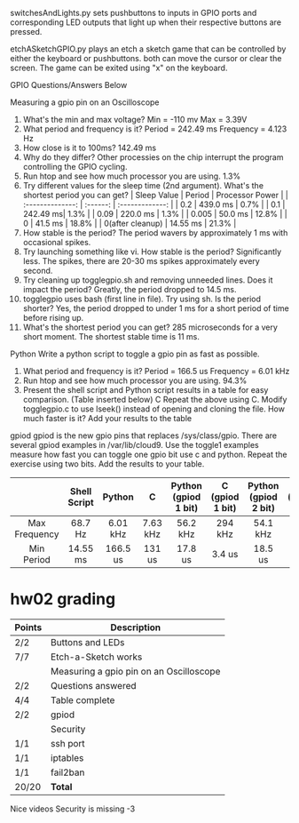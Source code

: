 switchesAndLights.py
  sets pushbuttons to inputs in GPIO ports and corresponding LED outputs that light up when their respective buttons are pressed.

etchASketchGPIO.py
  plays an etch a sketch game that can be controlled by either the keyboard or pushbuttons. both can move the cursor or clear the screen. The game can be exited using "x" on the keyboard.

GPIO Questions/Answers Below

Measuring a gpio pin on an Oscilloscope
1.	What's the min and max voltage?
	Min = -110 mv
	Max = 3.39V
2.	What period and frequency is it?
	Period = 242.49 ms
	Frequency = 4.123 Hz
3.	How close is it to 100ms?
	142.49 ms
4.	Why do they differ?
	Other processies on the chip interrupt the program controlling the GPIO cycling.
5.	Run htop and see how much processor you are using.
	1.3%
6.	Try different values for the sleep time (2nd argument). What's the shortest period you can get?
	| Sleep Value      |  Period  | Processor Power |
	| :--------------: | :------: | :-------------: |
	| 0.2              | 439.0 ms | 0.7%            |
	| 0.1              | 242.49 ms| 1.3%            |
	| 0.09             | 220.0 ms | 1.3%            |
	| 0.005            | 50.0 ms  | 12.8%           |
	| 0                | 41.5 ms  | 18.8%           |
	| 0(after cleanup) | 14.55 ms | 21.3%           |
7.	How stable is the period?
        The period wavers by approximately 1 ms with occasional spikes.
8.	Try launching something like vi. How stable is the period?
	Significantly less. The spikes, there are 20-30 ms spikes approximately every second.
9.	Try cleaning up togglegpio.sh and removing unneeded lines. Does it impact the period?
	Greatly, the period dropped to 14.5 ms.
10.	togglegpio uses bash (first line in file). Try using sh. Is the period shorter?
	Yes, the period dropped to under 1 ms for a short period of time before rising up.
11.	What's the shortest period you can get?
	285 microseconds for a very short moment. The shortest stable time is 11 ms.

Python 
Write a python script to toggle a gpio pin as fast as possible.  
1.	What period and frequency is it?
	Period = 166.5 us
	Frequency = 6.01 kHz
2.	Run htop and see how much processor you are using.
	94.3%
3.	Present the shell script and Python script results in a table for easy comparison. 
	(Table inserted below)
C
Repeat the above using C.  Modify togglegpio.c to use lseek() instead of opening and cloning the file.  How much faster is it?  Add your results to the table

gpiod
gpiod is the new gpio pins that replaces /sys/class/gpio.  There are several gpiod examples in /var/lib/cloud9.
Use the toggle1 examples measure how fast you can toggle one gpio bit use c and python.  Repeat the exercise using two bits.  Add the results to your table.

|               | Shell Script | Python   |   C      | Python (gpiod 1 bit) | C (gpiod 1 bit) | Python (gpiod 2 bit) | C (gpiod 2 bit) |
| :-----------: | :----------: | :------: | :------: | :------------------: | :-------------: | :------------------: | :-------------: |
| Max Frequency | 68.7 Hz      | 6.01 kHz | 7.63 kHz | 56.2 kHz             | 294 kHz         | 54.1 kHz             | 271 kHz         |
| Min Period    | 14.55 ms     | 166.5 us | 131 us   | 17.8 us              | 3.4 us          | 18.5 us              | 3.69 us         |

# hw02 grading

| Points      | Description |
| ----------- | ----------- |
|  2/2 | Buttons and LEDs 
|  7/7 | Etch-a-Sketch works
|      | Measuring a gpio pin on an Oscilloscope 
|  2/2 | Questions answered
|  4/4 | Table complete
|  2/2 | gpiod
|      | Security
|  1/1 | ssh port
|  1/1 | iptables 
|  1/1 | fail2ban
| 20/20   | **Total**

Nice videos
Security is missing -3